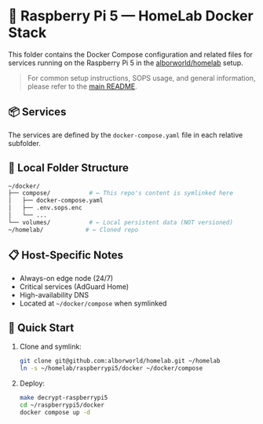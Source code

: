 # 🧪 Raspberry Pi 5 — HomeLab Docker Stack

This folder contains the Docker Compose configuration and related files for services running on the Raspberry Pi 5 in the [alborworld/homelab](https://github.com/alborworld/homelab) setup.

> For common setup instructions, SOPS usage, and general information, please refer to the [main README](../README.md).

## 📦 Services

The services are defined by the `docker-compose.yaml` file in each relative subfolder.

## 📂 Local Folder Structure

```bash
~/docker/
├── compose/           # ← This repo's content is symlinked here
│   ├── docker-compose.yaml
│   ├── .env.sops.enc
│   └── ...
└── volumes/           # ← Local persistent data (NOT versioned)
~/homelab/            # ← Cloned repo
```

## 📋 Host-Specific Notes

- Always-on edge node (24/7)
- Critical services (AdGuard Home)
- High-availability DNS
- Located at `~/docker/compose` when symlinked

## 🚀 Quick Start

1. Clone and symlink:
   ```bash
   git clone git@github.com:alborworld/homelab.git ~/homelab
   ln -s ~/homelab/raspberrypi5/docker ~/docker/compose
   ```

2. Deploy:
   ```bash
   make decrypt-raspberrypi5
   cd ~/raspberrypi5/docker
   docker compose up -d
   ```
